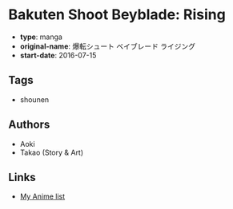 # Bakuten Shoot Beyblade: Rising

-   **type**: manga
-   **original-name**: 爆転シュート ベイブレード ライジング
-   **start-date**: 2016-07-15

## Tags

-   shounen

## Authors

-   Aoki
-   Takao (Story & Art)

## Links

-   [My Anime list](https://myanimelist.net/manga/100008/Bakuten_Shoot_Beyblade__Rising)
